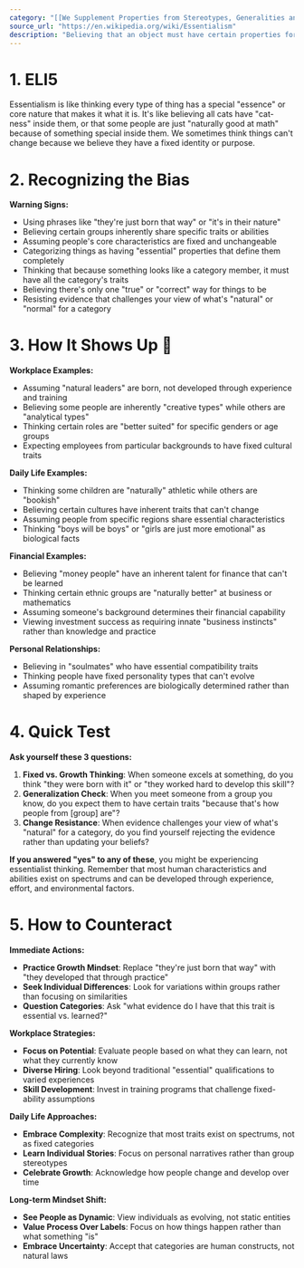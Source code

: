 ```yaml
---
category: "[[We Supplement Properties from Stereotypes, Generalities and past Events]]"
source_url: "https://en.wikipedia.org/wiki/Essentialism"
description: "Believing that an object must have certain properties for its identity."
---
```


# 1. ELI5

Essentialism is like thinking every type of thing has a special "essence" or core nature that makes it what it is. It's like believing all cats have "cat-ness" inside them, or that some people are just "naturally good at math" because of something special inside them. We sometimes think things can't change because we believe they have a fixed identity or purpose.

# 2. Recognizing the Bias ️

**Warning Signs:**
- Using phrases like "they're just born that way" or "it's in their nature"
- Believing certain groups inherently share specific traits or abilities
- Assuming people's core characteristics are fixed and unchangeable
- Categorizing things as having "essential" properties that define them completely
- Thinking that because something looks like a category member, it must have all the category's traits
- Believing there's only one "true" or "correct" way for things to be
- Resisting evidence that challenges your view of what's "natural" or "normal" for a category

# 3. How It Shows Up 🌟

**Workplace Examples:**
- Assuming "natural leaders" are born, not developed through experience and training
- Believing some people are inherently "creative types" while others are "analytical types"
- Thinking certain roles are "better suited" for specific genders or age groups
- Expecting employees from particular backgrounds to have fixed cultural traits

**Daily Life Examples:**
- Thinking some children are "naturally" athletic while others are "bookish"
- Believing certain cultures have inherent traits that can't change
- Assuming people from specific regions share essential characteristics
- Thinking "boys will be boys" or "girls are just more emotional" as biological facts

**Financial Examples:**
- Believing "money people" have an inherent talent for finance that can't be learned
- Thinking certain ethnic groups are "naturally better" at business or mathematics
- Assuming someone's background determines their financial capability
- Viewing investment success as requiring innate "business instincts" rather than knowledge and practice

**Personal Relationships:**
- Believing in "soulmates" who have essential compatibility traits
- Thinking people have fixed personality types that can't evolve
- Assuming romantic preferences are biologically determined rather than shaped by experience

# 4. Quick Test

**Ask yourself these 3 questions:**

1. **Fixed vs. Growth Thinking**: When someone excels at something, do you think "they were born with it" or "they worked hard to develop this skill"?
2. **Generalization Check**: When you meet someone from a group you know, do you expect them to have certain traits "because that's how people from [group] are"?
3. **Change Resistance**: When evidence challenges your view of what's "natural" for a category, do you find yourself rejecting the evidence rather than updating your beliefs?

**If you answered "yes" to any of these**, you might be experiencing essentialist thinking. Remember that most human characteristics and abilities exist on spectrums and can be developed through experience, effort, and environmental factors.

# 5. How to Counteract ️

**Immediate Actions:**
- **Practice Growth Mindset**: Replace "they're just born that way" with "they developed that through practice"
- **Seek Individual Differences**: Look for variations within groups rather than focusing on similarities
- **Question Categories**: Ask "what evidence do I have that this trait is essential vs. learned?"

**Workplace Strategies:**
- **Focus on Potential**: Evaluate people based on what they can learn, not what they currently know
- **Diverse Hiring**: Look beyond traditional "essential" qualifications to varied experiences
- **Skill Development**: Invest in training programs that challenge fixed-ability assumptions

**Daily Life Approaches:**
- **Embrace Complexity**: Recognize that most traits exist on spectrums, not as fixed categories
- **Learn Individual Stories**: Focus on personal narratives rather than group stereotypes
- **Celebrate Growth**: Acknowledge how people change and develop over time

**Long-term Mindset Shift:**
- **See People as Dynamic**: View individuals as evolving, not static entities
- **Value Process Over Labels**: Focus on how things happen rather than what something "is"
- **Embrace Uncertainty**: Accept that categories are human constructs, not natural laws

